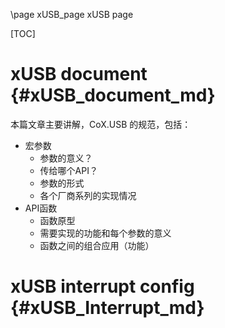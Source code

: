 \page xUSB_page xUSB page 

[TOC]


xUSB document  {#xUSB_document_md}
======
本篇文章主要讲解，CoX.USB 的规范，包括：
- 宏参数
    - 参数的意义？
    - 传给哪个API？
    - 参数的形式
    - 各个厂商系列的实现情况
- API函数
    - 函数原型
    - 需要实现的功能和每个参数的意义
    - 函数之间的组合应用（功能）
 

xUSB interrupt config   {#xUSB_Interrupt_md}
================